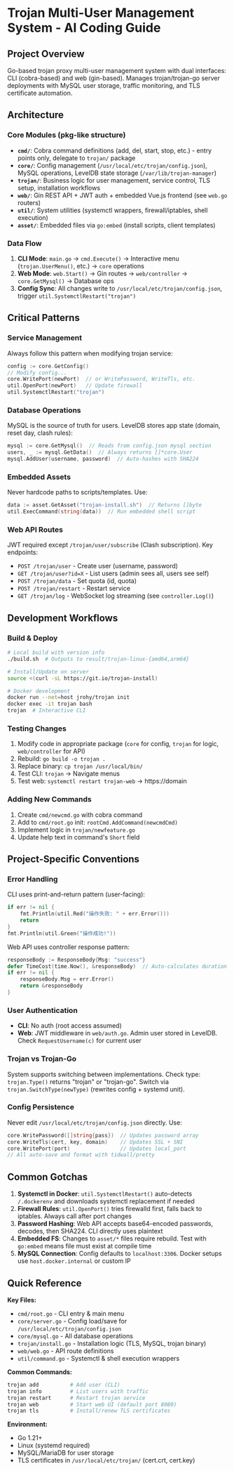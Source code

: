 # Trojan Multi-User Management System - AI Coding Guide

## Project Overview
Go-based trojan proxy multi-user management system with dual interfaces: CLI (cobra-based) and web (gin-based). Manages trojan/trojan-go server deployments with MySQL user storage, traffic monitoring, and TLS certificate automation.

## Architecture

### Core Modules (pkg-like structure)
- **`cmd/`**: Cobra command definitions (add, del, start, stop, etc.) - entry points only, delegate to `trojan/` package
- **`core/`**: Config management (`/usr/local/etc/trojan/config.json`), MySQL operations, LevelDB state storage (`/var/lib/trojan-manager`)
- **`trojan/`**: Business logic for user management, service control, TLS setup, installation workflows
- **`web/`**: Gin REST API + JWT auth + embedded Vue.js frontend (see `web.go` routers)
- **`util/`**: System utilities (systemctl wrappers, firewall/iptables, shell execution)
- **`asset/`**: Embedded files via `go:embed` (install scripts, client templates)

### Data Flow
1. **CLI Mode**: `main.go` → `cmd.Execute()` → Interactive menu (`trojan.UserMenu()`, etc.) → `core` operations
2. **Web Mode**: `web.Start()` → Gin routes → `web/controller` → `core.GetMysql()` → Database ops
3. **Config Sync**: All changes write to `/usr/local/etc/trojan/config.json`, trigger `util.SystemctlRestart("trojan")`

## Critical Patterns

### Service Management
Always follow this pattern when modifying trojan service:
```go
config := core.GetConfig()
// Modify config...
core.WritePort(newPort)  // or WritePassword, WriteTls, etc.
util.OpenPort(newPort)   // Update firewall
util.SystemctlRestart("trojan")
```

### Database Operations
MySQL is the source of truth for users. LevelDB stores app state (domain, reset day, clash rules):
```go
mysql := core.GetMysql()  // Reads from config.json mysql section
users, _ := mysql.GetData()  // Always returns []*core.User
mysql.AddUser(username, password)  // Auto-hashes with SHA224
```

### Embedded Assets
Never hardcode paths to scripts/templates. Use:
```go
data := asset.GetAsset("trojan-install.sh")  // Returns []byte
util.ExecCommand(string(data))  // Run embedded shell script
```

### Web API Routes
JWT required except `/trojan/user/subscribe` (Clash subscription). Key endpoints:
- `POST /trojan/user` - Create user (username, password)
- `GET /trojan/user?id=X` - List users (admin sees all, users see self)
- `POST /trojan/data` - Set quota (id, quota)
- `POST /trojan/restart` - Restart service
- `GET /trojan/log` - WebSocket log streaming (see `controller.Log()`)

## Development Workflows

### Build & Deploy
```bash
# Local build with version info
./build.sh  # Outputs to result/trojan-linux-{amd64,arm64}

# Install/Update on server
source <(curl -sL https://git.io/trojan-install)

# Docker development
docker run --net=host jrohy/trojan init
docker exec -it trojan bash
trojan  # Interactive CLI
```

### Testing Changes
1. Modify code in appropriate package (`core` for config, `trojan` for logic, `web/controller` for API)
2. Rebuild: `go build -o trojan .`
3. Replace binary: `cp trojan /usr/local/bin/`
4. Test CLI: `trojan` → Navigate menus
5. Test web: `systemctl restart trojan-web` → https://domain

### Adding New Commands
1. Create `cmd/newcmd.go` with cobra command
2. Add to `cmd/root.go` init: `rootCmd.AddCommand(newcmdCmd)`
3. Implement logic in `trojan/newfeature.go`
4. Update help text in command's `Short` field

## Project-Specific Conventions

### Error Handling
CLI uses print-and-return pattern (user-facing):
```go
if err != nil {
    fmt.Println(util.Red("操作失败: " + err.Error()))
    return
}
fmt.Println(util.Green("操作成功!"))
```

Web API uses controller response pattern:
```go
responseBody := ResponseBody{Msg: "success"}
defer TimeCost(time.Now(), &responseBody)  // Auto-calculates duration
if err != nil {
    responseBody.Msg = err.Error()
    return &responseBody
}
```

### User Authentication
- **CLI**: No auth (root access assumed)
- **Web**: JWT middleware in `web/auth.go`. Admin user stored in LevelDB. Check `RequestUsername(c)` for current user

### Trojan vs Trojan-Go
System supports switching between implementations. Check type: `trojan.Type()` returns "trojan" or "trojan-go". Switch via `trojan.SwitchType(newType)` (rewrites config + systemd unit).

### Config Persistence
Never edit `/usr/local/etc/trojan/config.json` directly. Use:
```go
core.WritePassword([]string{pass})  // Updates password array
core.WriteTls(cert, key, domain)    // Updates SSL + SNI
core.WritePort(port)                // Updates local_port
// All auto-save and format with tidwall/pretty
```

## Common Gotchas

1. **Systemctl in Docker**: `util.SystemctlRestart()` auto-detects `/.dockerenv` and downloads systemctl replacement if needed
2. **Firewall Rules**: `util.OpenPort()` tries firewalld first, falls back to iptables. Always call after port changes
3. **Password Hashing**: Web API accepts base64-encoded passwords, decodes, then SHA224. CLI directly uses plaintext
4. **Embedded FS**: Changes to `asset/*` files require rebuild. Test with `go:embed` means file must exist at compile time
5. **MySQL Connection**: Config defaults to `localhost:3306`. Docker setups use `host.docker.internal` or custom IP

## Quick Reference

**Key Files:**
- `cmd/root.go` - CLI entry & main menu
- `core/server.go` - Config load/save for `/usr/local/etc/trojan/config.json`
- `core/mysql.go` - All database operations
- `trojan/install.go` - Installation logic (TLS, MySQL, trojan binary)
- `web/web.go` - API route definitions
- `util/command.go` - Systemctl & shell execution wrappers

**Common Commands:**
```bash
trojan add          # Add user (CLI)
trojan info         # List users with traffic
trojan restart      # Restart trojan service
trojan web          # Start web UI (default port 8080)
trojan tls          # Install/renew TLS certificates
```

**Environment:**
- Go 1.21+
- Linux (systemd required)
- MySQL/MariaDB for user storage
- TLS certificates in `/usr/local/etc/trojan/` (cert.crt, cert.key)
